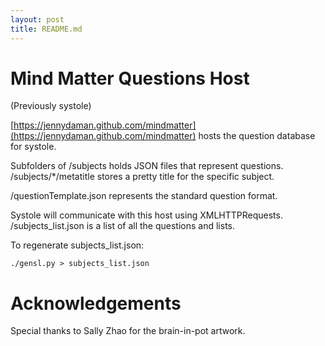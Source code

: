 ```yaml
---
layout: post
title: README.md
---
```


# Mind Matter Questions Host

(Previously systole)

[https://jennydaman.github.com/mindmatter](https://jennydaman.github.com/mindmatter) hosts the question database for systole. 

Subfolders of /subjects holds JSON files that represent questions. 
/subjects/*/metatitle stores a pretty title for the specific subject. 

/questionTemplate.json represents the standard question format.

Systole will communicate with this host using XMLHTTPRequests. 
/subjects_list.json is a list of all the questions and lists. 

To regenerate subjects_list.json:
```shell
./gensl.py > subjects_list.json
```

# Acknowledgements

Special thanks to Sally Zhao for the brain-in-pot artwork. 
